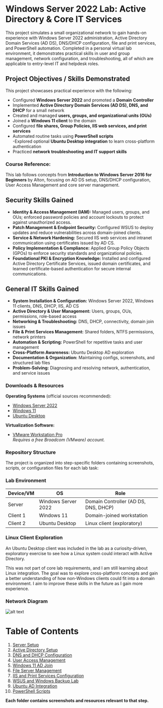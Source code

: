# Windows Server 2022 Lab: Active Directory & Core IT Services

This project simulates a small organizational network to gain hands-on experience with Windows Server 2022 administration, Active Directory Domain Services (AD DS), DNS/DHCP configuration, file and print services, and PowerShell automation. Completed in a personal virtual lab environment, it demonstrates practical skills in user and group management, network configuration, and troubleshooting, all of which are applicable to entry-level IT and helpdesk roles.

## Project Objectives / Skills Demonstrated

This project showcases practical experience with the following:

- Configured **Windows Server 2022** and promoted a **Domain Controller**  
- Implemented **Active Directory Domain Services (AD DS), DNS, and DHCP** for a small network  
- Created and managed **users, groups, and organizational units (OUs)**  
- Joined a **Windows 11 client** to the domain  
- Configured **file shares, Group Policies, IIS web services, and print services**  
- Automated routine tasks using **PowerShell scripts**  
-Explored optional **Ubuntu Desktop integration** to learn cross-platform authentication  
- Practiced **network troubleshooting and IT support skills**  


### Course Reference:
This lab follows concepts from **Introduction to Windows Server 2016 for Beginners** by Alton, focusing on AD DS setup, DNS/DHCP configuration, User Access Management and core server management.


## Security Skills Gained

- **Identity & Access Management (IAM):** Managed users, groups, and OUs; enforced password policies and account lockouts to protect against unauthorized access.  
- **Patch Management & Endpoint Security:** Configured WSUS to deploy updates and reduce vulnerabilities across domain-joined clients.  
- **Service & Network Hardening:** Secured IIS web services and intranet communication using certificates issued by AD CS.  
- **Policy Implementation & Compliance:** Applied Group Policy Objects (GPOs) to enforce security standards and organizational policies.  
- **Foundational PKI & Encryption Knowledge:** Installed and configured Active Directory Certificate Services, issued domain certificates, and learned certificate-based authentication for secure internal communications.  

## General IT Skills Gained

- **System Installation & Configuration:** Windows Server 2022, Windows 11 clients, DNS, DHCP, IIS, AD CS  
- **Active Directory & User Management:** Users, groups, OUs, permissions, role-based access  
- **Networking & Troubleshooting:** DNS, DHCP, connectivity, domain join issues  
- **File & Print Services Management:** Shared folders, NTFS permissions, network printers  
- **Automation & Scripting:** PowerShell for repetitive tasks and user management  
- **Cross-Platform Awareness:** Ubuntu Desktop AD exploration  
- **Documentation & Organization:** Maintaining configs, screenshots, and structured lab files  
- **Problem-Solving:** Diagnosing and resolving network, authentication, and service issues

### Downloads & Resources

**Operating Systems** (official sources recommended):

- [Windows Server 2022](https://go.microsoft.com/fwlink/p/?linkid=2195333)  
- [Windows 11](https://www.microsoft.com/en-us/software-download/windows11) 
- [Ubuntu Desktop](https://ubuntu.com/download/desktop/thank-you?version=24.04.3&architecture=amd64&lts=true)

**Virtualization Software:**  
- [VMware Workstation Pro](https://support.broadcom.com/group/ecx/productdownloads?subfamily=VMware%20Workstation%20Pro&freeDownloads=true)  
  *Requires a free Broadcom (VMware) account.*


### Repository Structure

The project is organized into step-specific folders containing screenshots, scripts, or configuration files for each lab task:<br />

### Lab Environment

| Device/VM | OS                  | Role                                 |
|-----------|-------------------|-------------------------------------|
| Server    | Windows Server 2022 | Domain Controller (AD DS, DNS, DHCP) |
| Client 1  | Windows 11          | Domain-joined workstation            |
| Client 2  | Ubuntu Desktop      | Linux client (exploratory)        |

### Linux Client Exploration

 An Ubuntu Desktop client was included in the lab as a curiosity-driven, exploratory exercise to see how a Linux system could interact with Active Directory.

 This was not part of core lab requirements, and I am still learning about Linux integration. The goal was to explore cross-platform concepts and gain a better understanding of how non-Windows clients could fit into a domain environment. I aim to improve these skills in the future as I gain more experience.

### Network Diagram

![alt text](<Docs/WinServer_AD.drawio (2).png>)

# Table of Contents

1. [Server Setup](01-server-setup)
2. [Active Directory Setup](#02-active-directory-setup)
3. [DNS and DHCP Configuration](#03-dns-and-dhcp-configuration)
4. [User Access Management](#04-user-access-management)
5. [Windows 11 AD Join](#05-windows11-ad-join)
6. [File Server Management](#06-file-server-management)
7. [IIS and Print Services Configuration](#07-iis-and-print-services-configuration)
8. [WSUS and Windows Backup Lab](#08-wsus-and-windows-backup-lab)
9. [Ubuntu AD Integration](#09-ubuntu-ad-integration)
10. [PowerShell Scripts](#10-powershell-scripts)

**Each folder contains screenshots and resources relevant to that step.**
